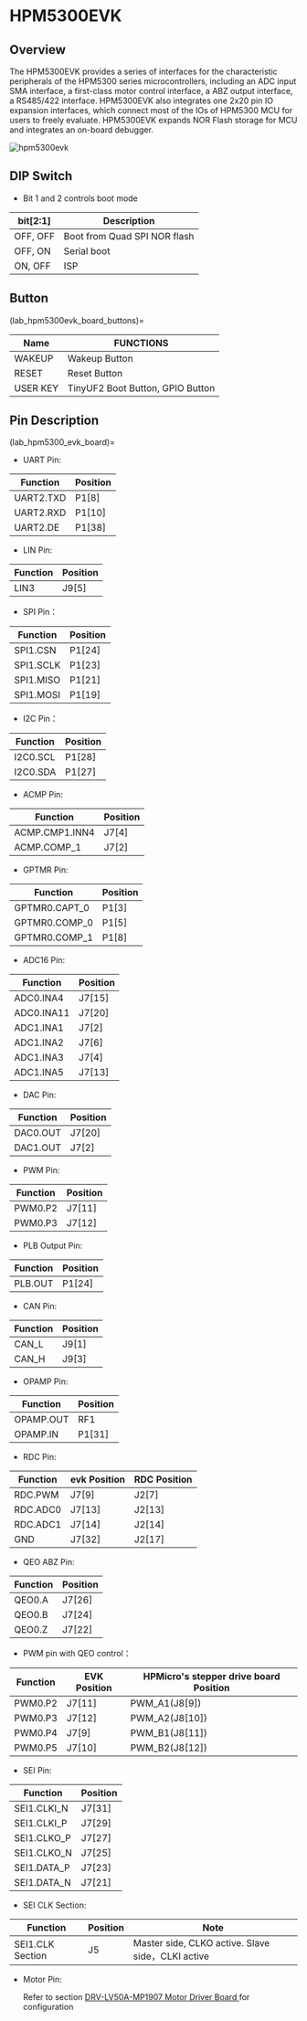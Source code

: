 # HPM5300EVK

## Overview

The HPM5300EVK provides a series of interfaces for the characteristic peripherals of the HPM5300 series microcontrollers, including an ADC input SMA interface, a first-class motor control interface, a ABZ output interface, a RS485/422 interface. HPM5300EVK also integrates one 2x20 pin IO expansion interfaces, which connect most of the IOs of HPM5300 MCU for users to freely evaluate. HPM5300EVK expands NOR Flash storage for MCU and integrates an on-board debugger.

![hpm5300evk](doc/hpm5300evk.png "hpm5300evk")

## DIP Switch

- Bit 1 and 2 controls boot mode

| bit[2:1] | Description                  |
| -------- | ---------------------------- |
| OFF, OFF | Boot from Quad SPI NOR flash |
| OFF, ON  | Serial boot                  |
| ON, OFF  | ISP                          |

## Button

(lab_hpm5300evk_board_buttons)=

| Name     | FUNCTIONS                        |
| -------- | -------------------------------- |
| WAKEUP   | Wakeup Button                    |
| RESET    | Reset Button                     |
| USER KEY | TinyUF2 Boot Button, GPIO Button |

## Pin Description

(lab_hpm5300_evk_board)=

- UART Pin:

| Function  | Position |
| --------- | -------- |
| UART2.TXD | P1[8]    |
| UART2.RXD | P1[10]   |
| UART2.DE  | P1[38] |

- LIN Pin:

| Function | Position |
| -------- | -------- |
| LIN3     | J9[5]    |

- SPI Pin：

| Function  | Position |
| --------- | -------- |
| SPI1.CSN  | P1[24]   |
| SPI1.SCLK | P1[23]   |
| SPI1.MISO | P1[21]   |
| SPI1.MOSI | P1[19]   |

- I2C Pin：

| Function | Position |
| -------- | -------- |
| I2C0.SCL | P1[28]   |
| I2C0.SDA | P1[27]   |

- ACMP Pin:

| Function       | Position |
| -------------- | -------- |
| ACMP.CMP1.INN4 | J7[4]    |
| ACMP.COMP_1    | J7[2]    |

- GPTMR Pin:

| Function      | Position |
| ------------- | -------- |
| GPTMR0.CAPT_0 | P1[3]    |
| GPTMR0.COMP_0 | P1[5]    |
| GPTMR0.COMP_1 | P1[8]    |

- ADC16 Pin:

| Function   | Position |
| ---------- | -------- |
| ADC0.INA4  | J7[15]   |
| ADC0.INA11 | J7[20]   |
| ADC1.INA1  | J7[2]    |
| ADC1.INA2  | J7[6]    |
| ADC1.INA3  | J7[4]    |
| ADC1.INA5  | J7[13]   |

- DAC Pin:

| Function | Position |
| -------- | -------- |
| DAC0.OUT | J7[20]   |
| DAC1.OUT | J7[2]    |

- PWM Pin:

| Function | Position |
| -------- | -------- |
| PWM0.P2  | J7[11]   |
| PWM0.P3  | J7[12]   |

- PLB Output Pin:

| Function | Position |
| -------- | -------- |
| PLB.OUT  | P1[24]   |

- CAN Pin:

| Function | Position |
| -------- | -------- |
| CAN_L    | J9[1]    |
| CAN_H    | J9[3]    |

- OPAMP Pin:

| Function  | Position |
| --------- | -------- |
| OPAMP.OUT | RF1      |
| OPAMP.IN  | P1[31]   |

- RDC Pin:

| Function      | evk Position | RDC Position |
| ---------     | ------ | ------ |
| RDC.PWM       | J7[9]  | J2[7]  |
| RDC.ADC0      | J7[13] | J2[13]  |
| RDC.ADC1      | J7[14] | J2[14]  |
| GND           | J7[32] | J2[17]  |

- QEO ABZ Pin:

| Function  | Position |
| --------- | ------ |
| QEO0.A  | J7[26] |
| QEO0.B  | J7[24] |
| QEO0.Z  | J7[22] |

- PWM pin with QEO control：

| Function | EVK Position | HPMicro's stepper drive board Position |
| ------- | ------ | ------------- |
| PWM0.P2 | J7[11] | PWM_A1(J8[9]) |
| PWM0.P3 | J7[12] | PWM_A2(J8[10]) |
| PWM0.P4 | J7[9]  | PWM_B1(J8[11]) |
| PWM0.P5 | J7[10] | PWM_B2(J8[12]) |

- SEI Pin:

| Function  | Position   |
| --------- | ------ |
| SEI1.CLKI_N  | J7[31] |
| SEI1.CLKI_P  | J7[29] |
| SEI1.CLKO_P  | J7[27] |
| SEI1.CLKO_N  | J7[25] |
| SEI1.DATA_P  | J7[23] |
| SEI1.DATA_N  | J7[21] |

- SEI CLK Section:

| Function  | Position   | Note |
| --------- | ------ |------|
| SEI1.CLK Section  | J5 | Master side, CLKO active. Slave side，CLKI active |

- Motor Pin:

  Refer to section [DRV-LV50A-MP1907 Motor Driver Board ](lab_drv_lv50a_mp1907) for configuration
